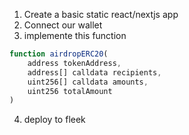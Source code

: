 1. Create a basic static react/nextjs app
2. Connect our wallet
3. implemente this function

```javascript
function airdropERC20(
    address tokenAddress,
    address[] calldata recipients,
    uint256[] calldata amounts,
    uint256 totalAmount
)
```

4. deploy to fleek

